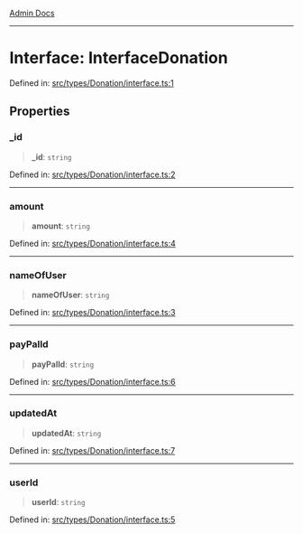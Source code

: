 [Admin Docs](/)

---

# Interface: InterfaceDonation

Defined in: [src/types/Donation/interface.ts:1](https://github.com/PalisadoesFoundation/talawa-admin/blob/main/src/types/Donation/interface.ts#L1)

## Properties

### \_id

> **\_id**: `string`

Defined in: [src/types/Donation/interface.ts:2](https://github.com/PalisadoesFoundation/talawa-admin/blob/main/src/types/Donation/interface.ts#L2)

---

### amount

> **amount**: `string`

Defined in: [src/types/Donation/interface.ts:4](https://github.com/PalisadoesFoundation/talawa-admin/blob/main/src/types/Donation/interface.ts#L4)

---

### nameOfUser

> **nameOfUser**: `string`

Defined in: [src/types/Donation/interface.ts:3](https://github.com/PalisadoesFoundation/talawa-admin/blob/main/src/types/Donation/interface.ts#L3)

---

### payPalId

> **payPalId**: `string`

Defined in: [src/types/Donation/interface.ts:6](https://github.com/PalisadoesFoundation/talawa-admin/blob/main/src/types/Donation/interface.ts#L6)

---

### updatedAt

> **updatedAt**: `string`

Defined in: [src/types/Donation/interface.ts:7](https://github.com/PalisadoesFoundation/talawa-admin/blob/main/src/types/Donation/interface.ts#L7)

---

### userId

> **userId**: `string`

Defined in: [src/types/Donation/interface.ts:5](https://github.com/PalisadoesFoundation/talawa-admin/blob/main/src/types/Donation/interface.ts#L5)

